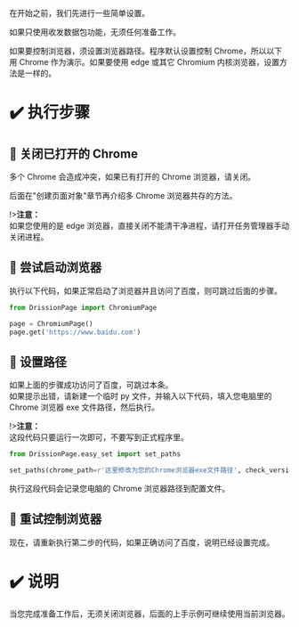 在开始之前，我们先进行一些简单设置。

如果只使用收发数据包功能，无须任何准备工作。

如果要控制浏览器，须设置浏览器路径。程序默认设置控制 Chrome，所以以下用 Chrome 作为演示。如果要使用 edge 或其它 Chromium 内核浏览器，设置方法是一样的。

# ✔️ 执行步骤

## 📍 关闭已打开的 Chrome

多个 Chrome 会造成冲突，如果已有打开的 Chrome 浏览器，请关闭。

后面在"创建页面对象"章节再介绍多 Chrome 浏览器共存的方法。

!>**注意：**<br>如果您使用的是 edge 浏览器，直接关闭不能清干净进程，请打开任务管理器手动关闭进程。

## 📍 尝试启动浏览器

执行以下代码，如果正常启动了浏览器并且访问了百度，则可跳过后面的步骤。

```python
from DrissionPage import ChromiumPage

page = ChromiumPage()
page.get('https://www.baidu.com')
```

## 📍 设置路径

如果上面的步骤成功访问了百度，可跳过本条。  
如果提示出错，请新建一个临时 py 文件，并输入以下代码，填入您电脑里的 Chrome 浏览器 exe 文件路径，然后执行。

!>**注意：**<br>这段代码只要运行一次即可，不要写到正式程序里。

```python
from DrissionPage.easy_set import set_paths

set_paths(chrome_path=r'这里修改为您的Chrome浏览器exe文件路径', check_version=False)
```

执行这段代码会记录您电脑的 Chrome 浏览器路径到配置文件。

## 📍 重试控制浏览器

现在，请重新执行第二步的代码，如果正确访问了百度，说明已经设置完成。

# ✔️ 说明

当您完成准备工作后，无须关闭浏览器，后面的上手示例可继续使用当前浏览器。
